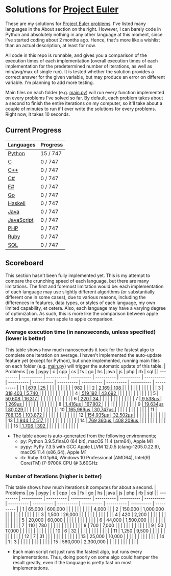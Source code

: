 # Solutions for [Project Euler](https://projecteuler.net/)
These are my solutions for [Project Euler problems](https://projecteuler.net/archives). I've listed many languages in the About section on the right. However, I can barely code in Python and absolutely nothing in any other language at this moment, since I've started coding about 2 months ago. Hence, that's more like a wishlist than an actual description, at least for now.

All code in this repo is runnable, and gives you a comparison of the execution times of each implementation (overall execution times of each implementation for the predetermined number of iterations, as well as min/avg/max of single run). It is tested whether the solution provides a correct answer for the given variable, but may produce an error on different variable. I'm planning to add more testing.

Main files on each folder (e.g. [main.py](https://github.com/lcsm29/project-euler/blob/main/py/main.py)) will run every function implemented on every problems I've solved so far. By default, each problem takes about a second to finish the entire iterations on my computer, so it'll take about a couple of minutes to run if I ever write the solutions for every problems. Right now, it takes 10 seconds.

## Current Progress
| Languages                                                                      |     Progress      |
| ------------------------------------------------------------------------------ | ----------------- |
| [Python](https://github.com/lcsm29/project-euler/tree/main/py)                 |     15 / 747      |
| [C](https://github.com/lcsm29/project-euler/tree/main/c)                       |      0 / 747      |
| [C++](https://github.com/lcsm29/project-euler/tree/main/cpp)                   |      0 / 747      |
| [C#](https://github.com/lcsm29/project-euler/tree/main/cs)                     |      0 / 747      |
| [F#](https://github.com/lcsm29/project-euler/tree/main/fs)                     |      0 / 747      |
| [Go](https://github.com/lcsm29/project-euler/tree/main/go)                     |      0 / 747      |
| [Haskell](https://github.com/lcsm29/project-euler/tree/main/hs)                |      0 / 747      |
| [Java](https://github.com/lcsm29/project-euler/tree/main/java)                 |      0 / 747      |
| [JavaScript](https://github.com/lcsm29/project-euler/tree/main/js)             |      0 / 747      |
| [PHP](https://github.com/lcsm29/project-euler/tree/main/php)                   |      0 / 747      |
| [Ruby](https://github.com/lcsm29/project-euler/tree/main/rb)                   |      0 / 747      |
| [SQL](https://github.com/lcsm29/project-euler/tree/main/sql)                   |      0 / 747      |


## Scoreboard
This section hasn't been fully implemented yet. This is my attempt to compare the crunching speed of each language, but there are many limitations. The first and foremost limitation would be: each implementation of each language may use slightly different algorithms (or substantially different one in some cases), due to various reasons, including the differences in features, data types, or styles of each language, my own limited capability, et cetera. Also, each language may have a varying degree of optimization. As such, this is more like the comparison between apple and orange, rather than apple to apple comparison.

### Average execution time (in nanoseconds, unless specified) (lower is better)
This table shows how much nanoseconds it took for the fastest algo to complete one iteration on average. I haven't implemented the auto-update feature yet (except for Python), but once implemented, running main files on each folder (e.g. [main.py](https://github.com/lcsm29/project-euler/blob/main/py/main.py)) will trigger the automatic update of this table.
| Problems  | py         | pypy       | c          | cpp        | cs         | fs         | go         | hs         | java       | js         | php        | rb         | sql        |
| --------- | ---------- | ---------- | ---------- | ---------- | ---------- | ---------- | ---------- | ---------- | ---------- | ---------- | ---------- | ---------- | ---------- |
| 1         |[        679 ](https://github.com/lcsm29/project-euler/blob/main/py/py_0001_multiples_of_3_and_5.py)|[         25 ](https://github.com/lcsm29/project-euler/blob/main/py/py_0001_multiples_of_3_and_5.py)|            |            |            |            |            |            |            |            |            |        982 |            |
| 2         |[      2,169 ](https://github.com/lcsm29/project-euler/blob/main/py/py_0002_even_fibonacci_numbers.py)|[        108 ](https://github.com/lcsm29/project-euler/blob/main/py/py_0002_even_fibonacci_numbers.py)|            |            |            |            |            |            |            |            |            |            |            |
| 3         |[    318,403 ](https://github.com/lcsm29/project-euler/blob/main/py/py_0003_largest_prime_factor.py)|[      5,740 ](https://github.com/lcsm29/project-euler/blob/main/py/py_0003_largest_prime_factor.py)|            |            |            |            |            |            |            |            |            |            |            |
| 4         |[    519,192 ](https://github.com/lcsm29/project-euler/blob/main/py/py_0004_largest_palindrome_product.py)|[     43,692 ](https://github.com/lcsm29/project-euler/blob/main/py/py_0004_largest_palindrome_product.py)|            |            |            |            |            |            |            |            |            |            |            |
| 5         |[     50,608 ](https://github.com/lcsm29/project-euler/blob/main/py/py_0005_smallest_multiple.py)|[     16,317 ](https://github.com/lcsm29/project-euler/blob/main/py/py_0005_smallest_multiple.py)|            |            |            |            |            |            |            |            |            |            |            |
| 6         |[        220 ](https://github.com/lcsm29/project-euler/blob/main/py/py_0006_sum_square_difference.py)|[         34 ](https://github.com/lcsm29/project-euler/blob/main/py/py_0006_sum_square_difference.py)|            |            |            |            |            |            |            |            |            |            |            |
| 7         |[    9,538μs ](https://github.com/lcsm29/project-euler/blob/main/py/py_0007_10001st_prime.py)|[    1,269μs ](https://github.com/lcsm29/project-euler/blob/main/py/py_0007_10001st_prime.py)|            |            |            |            |            |            |            |            |            |            |            |
| 8         |[    1,416μs ](https://github.com/lcsm29/project-euler/blob/main/py/py_0008_largest_product_in_a_series.py)|[    167,802 ](https://github.com/lcsm29/project-euler/blob/main/py/py_0008_largest_product_in_a_series.py)|            |            |            |            |            |            |            |            |            |            |            |
| 9         |[   19,634μs ](https://github.com/lcsm29/project-euler/blob/main/py/py_0009_special_pythagorean_triplet.py)|[     80,029 ](https://github.com/lcsm29/project-euler/blob/main/py/py_0009_special_pythagorean_triplet.py)|            |            |            |            |            |            |            |            |            |            |            |
| 10        |[  165,969μs ](https://github.com/lcsm29/project-euler/blob/main/py/py_0010_summation_of_primes.py)|[   30,747μs ](https://github.com/lcsm29/project-euler/blob/main/py/py_0010_summation_of_primes.py)|            |            |            |            |            |            |            |            |            |            |            |
| 11        |[    788,135 ](https://github.com/lcsm29/project-euler/blob/main/py/py_0011_largest_product_in_a_grid.py)|[    103,872 ](https://github.com/lcsm29/project-euler/blob/main/py/py_0011_largest_product_in_a_grid.py)|            |            |            |            |            |            |            |            |            |            |            |
| 12        |[  154,935μs ](https://github.com/lcsm29/project-euler/blob/main/py/py_0012_highly_divisible_triangular_number.py)|[   32,502μs ](https://github.com/lcsm29/project-euler/blob/main/py/py_0012_highly_divisible_triangular_number.py)|            |            |            |            |            |            |            |            |            |            |            |
| 13        |[      1,944 ](https://github.com/lcsm29/project-euler/blob/main/py/py_0013_large_sum.py)|[      2,517 ](https://github.com/lcsm29/project-euler/blob/main/py/py_0013_large_sum.py)|            |            |            |            |            |            |            |            |            |            |            |
| 14        |[  769,360μs ](https://github.com/lcsm29/project-euler/blob/main/py/py_0014_longest_collatz_sequence.py)|[  408,209μs ](https://github.com/lcsm29/project-euler/blob/main/py/py_0014_longest_collatz_sequence.py)|            |            |            |            |            |            |            |            |            |            |            |
| 15        |[      1,706 ](https://github.com/lcsm29/project-euler/blob/main/py/py_0015_lattice_paths.py)|[        392 ](https://github.com/lcsm29/project-euler/blob/main/py/py_0015_lattice_paths.py)|            |            |            |            |            |            |            |            |            |            |            |
* The table above is auto-generated from the following environments;
  * py: Python 3.9.5.final.0 (64 bit), macOS 11.4 (arm64), Apple M1
  * pypy: PyPy 7.3.5 with GCC Apple LLVM 12.0.5 (clang-1205.0.22.9), macOS 11.4 (x86_64), Apple M1
  * rb: Ruby 3.0.1p64, Windows 10 Professional (AMD64), Intel(R) Core(TM) i7-9700K CPU @ 3.60GHz

### Number of Iterations (higher is better)
This table shows how much iterations it computes for about a second.
| Problems  | py         | pypy       | c          | cpp        | cs         | fs         | go         | hs         | java       | js         | php        | rb         | sql        |
| --------- | ---------- | ---------- | ---------- | ---------- | ---------- | ---------- | ---------- | ---------- | ---------- | ---------- | ---------- | ---------- | ---------- |
| 1         |     65,000 |    600,000 |            |            |            |            |            |            |            |            |            |      4,000 |            |
| 2         |    150,000 |  1,000,000 |            |            |            |            |            |            |            |            |            |            |            |
| 3         |      1,500 |     26,000 |            |            |            |            |            |            |            |            |            |            |            |
| 4         |        420 |      2,200 |            |            |            |            |            |            |            |            |            |            |            |
| 5         |     20,000 |     60,000 |            |            |            |            |            |            |            |            |            |            |            |
| 6         |     44,000 |  1,500,000 |            |            |            |            |            |            |            |            |            |            |            |
| 7         |        110 |        780 |            |            |            |            |            |            |            |            |            |            |            |
| 8         |        700 |      7,000 |            |            |            |            |            |            |            |            |            |            |            |
| 9         |         50 |     17,000 |            |            |            |            |            |            |            |            |            |            |            |
| 10        |          6 |         32 |            |            |            |            |            |            |            |            |            |            |            |
| 11        |      1,250 |      9,500 |            |            |            |            |            |            |            |            |            |            |            |
| 12        |          7 |         31 |            |            |            |            |            |            |            |            |            |            |            |
| 13        |     25,000 |     10,000 |            |            |            |            |            |            |            |            |            |            |            |
| 14        |          1 |          3 |            |            |            |            |            |            |            |            |            |            |            |
| 15        |    560,000 |  2,300,000 |            |            |            |            |            |            |            |            |            |            |            |
* Each main script not just runs the fastest algo, but runs every implementations. Thus, doing poorly on some algo could hamper the result greatly, even if the language is pretty fast on most implementations.
